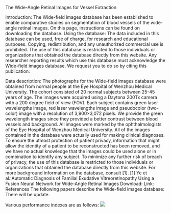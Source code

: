 The Wide-Angle Retinal Images for Vessel Extraction

Introduction: The Wide-field images database has been established to enable comparative studies on segmentation of blood vessels of the wide-angle retinal images. On this page, instructions can be found on downloading the database.
Using the database:  The data included in this database can be used, free of charge, for research and educational purposes. Copying, redistribution, and any unauthorized commercial use is prohibited. The use of this database is restricted to those individuals or organizations that obtained the database directly from this website. Any researcher reporting results which use this database must acknowledge the Wide-field images database. We request you to do so by citing this publication: 

Data description: The photographs for the Wide-field images database were obtained from normal people at the Eye Hospital of Wenzhou Medical University. The cohort consisted of 20 normal subjects between 25-45 years of age. The images were acquired using a Daytona 200Tx camera with a 200 degree field of view (FOV). Each subject contains green laser wavelengths image, red laser wavelengths image and pseudocolor (two-color) image with a resolution of 3,900×3,072 pixels. We provide the green wavelength images since they provided a better contrast between blood vessels and background. All images were marked by the ophthalmologists of the Eye Hospital of Wenzhou Medical University.
All of the images contained in the database were actually used for making clinical diagnoses. To ensure the utmost protection of patient privacy, information that might allow the identity of a patient to be reconstructed has been removed, and we have no actual knowledge that the images could be used alone or in combination to identify any subject. To minimize any further risk of breach of privacy, the use of this database is restricted to those individuals or organizations that obtained the database directly from this website. 
For more background information on the database, consult [1]. 
[1] Ye et al.:Automatic Diagnosis of Familial Exudative Vitreoretinopathy Using a Fusion Neural Network for Wide-Angle Retinal Images
Download:
Link:
References
The following papers describe the Wide-field images database: 
There will be update.

Various performance indexes are as follows:
![](https://github.com/FundusResearch/WARI/performance.png)  